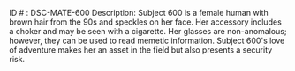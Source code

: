 ID # : DSC-MATE-600
Description: Subject 600 is a female human with brown hair from the 90s and speckles on her face. Her accessory includes a choker and may be seen with a cigarette. Her glasses are non-anomalous; however, they can be used to read memetic information. Subject 600's love of adventure makes her an asset in the field but also presents a security risk.